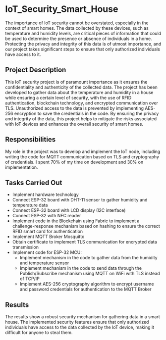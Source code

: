 # IoT_Security_Smart_House

The importance of IoT security cannot be overstated, especially in the context of smart homes. The data collected by these devices, such as temperature and humidity levels, are critical pieces of information that could be used to determine the presence or absence of individuals in a home. Protecting the privacy and integrity of this data is of utmost importance, and our project takes significant steps to ensure that only authorized individuals have access to it.

## Project Description

This IoT security project is of paramount importance as it ensures the confidentiality and authenticity of the collected data. The project has been developed to gather data about the temperature and humidity in a house while ensuring a certain level of security, with the use of RFID authentication, blockchain technology, and encrypted communication over TLS. Unauthorized access to the data is prevented by implementing AES-256 encryption to save the credentials in the code. By ensuring the privacy and integrity of the data, this project helps to mitigate the risks associated with IoT devices and enhances the overall security of smart homes.

## Responsibilities

My role in the project was to develop and implement the IoT node, including writing the code for MQTT communication based on TLS and cryptography of credentials. I spent 70% of my time on development and 30% on implementation.

## Tasks Carried Out

- Implement hardware technology
- Connect ESP-32 board with DHT-11 sensor to gather humidity and temperature data
- Connect ESP-32 board with LCD display (I2C interface)
- Connect ESP-32 with NFC reader
- Implement code in the Blockchain using Fabric to implement a challenge-response mechanism based on hashing to ensure the correct RFID smart card for authentication
- Implement MQTT Broker Mosquitto
- Obtain certificate to implement TLS communication for encrypted data transmission
- Implement code for ESP-32 MCU:
  - Implement mechanism in the code to gather data from the humidity and temperature sensor
  - Implement mechanism in the code to send data through the Publish/Subscribe mechanism using MQTT on WiFi with TLS instead of TCP/IP
  - Implement AES-256 cryptography algorithm to encrypt username and password credentials for authentication to the MQTT Broker

## Results

The results show a robust security mechanism for gathering data in a smart house. The implemented security features ensure that only authorized individuals have access to the data collected by the IoT device, making it difficult for anyone to steal them.
